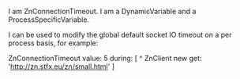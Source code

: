 I am ZnConnectionTimeout.
I am a DynamicVariable and a ProcessSpecificVariable.

I can be used to modify the global default socket IO timeout on a per process basis, for example:

ZnConnectionTimeout 
	value: 5 
	during: [ ^ ZnClient new get: 'http://zn.stfx.eu/zn/small.html' ]